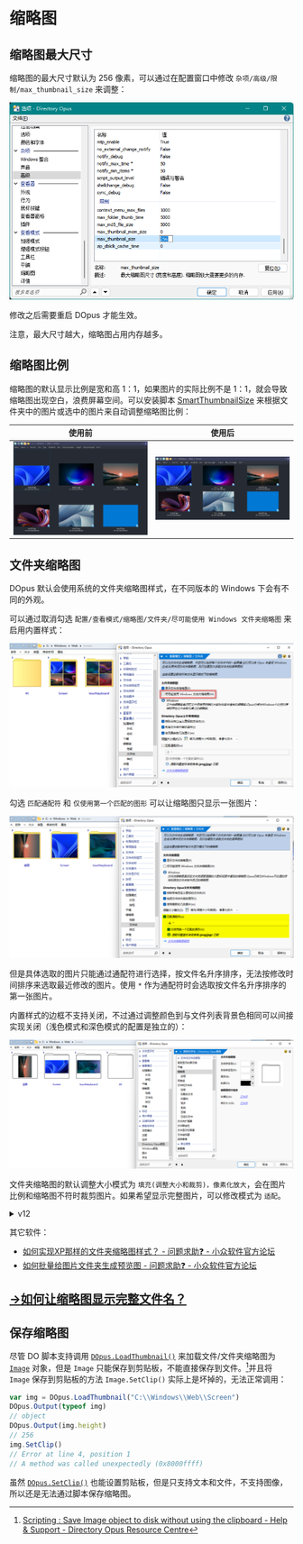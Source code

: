 # 缩略图
## 缩略图最大尺寸
缩略图的最大尺寸默认为 256 像素，可以通过在配置窗口中修改 `杂项/高级/限制/max_thumbnail_size` 来调整：

![](images/缩略图/最大尺寸.png)

修改之后需要重启 DOpus 才能生效。

注意，最大尺寸越大，缩略图占用内存越多。

## 缩略图比例
缩略图的默认显示比例是宽和高 1：1，如果图片的实际比例不是 1：1，就会导致缩略图出现空白，浪费屏幕空间。可以安装脚本 [SmartThumbnailSize](https://github.com/Chaoses-Ib/IbDOpusScripts/blob/main/README.zh-Hans.md#:~:text=%E8%84%9A%E6%9C%AC%E5%AF%B9%E8%B1%A1%E4%BF%A1%E6%81%AF%E3%80%82-,SmartThumbnailSize,-%E6%A0%B9%E6%8D%AE%E6%96%87%E4%BB%B6%E5%A4%B9) 来根据文件夹中的图片或选中的图片来自动调整缩略图比例：

使用前 | 使用后
--- | ---
![](https://github.com/Chaoses-Ib/IbDOpusScripts/blob/9f6ac321b31d21bb20ed46b678f7d5f722865fb1/Scripts/SmartThumbnailSize/images/before.png?raw=true) | ![](https://github.com/Chaoses-Ib/IbDOpusScripts/blob/9f6ac321b31d21bb20ed46b678f7d5f722865fb1/Scripts/SmartThumbnailSize/images/after.png?raw=true)

## 文件夹缩略图
DOpus 默认会使用系统的文件夹缩略图样式，在不同版本的 Windows 下会有不同的外观。

可以通过取消勾选 `配置/查看模式/缩略图/文件夹/尽可能使用 Windows 文件夹缩略图` 来启用内置样式：

![](images/缩略图/文件夹.png)

勾选 `匹配通配符` 和 `仅使用第一个匹配的图形` 可以让缩略图只显示一张图片：

![](images/缩略图/文件夹-单张图片.png)

但是具体选取的图片只能通过通配符进行选择，按文件名升序排序，无法按修改时间排序来选取最近修改的图片。使用 `*` 作为通配符时会选取按文件名升序排序的第一张图片。

内置样式的边框不支持关闭，不过通过调整颜色到与文件列表背景色相同可以间接实现关闭（浅色模式和深色模式的配置是独立的）：

![](images/缩略图/文件夹-颜色.png)

文件夹缩略图的默认调整大小模式为 `填充(调整大小和裁剪)，像素化放大`，会在图片比例和缩略图不符时裁剪图片。如果希望显示完整图片，可以修改模式为 `适配`。

<details><summary>v12</summary>

可以通过取消勾选 `配置/查看模式/缩略图/调整文件夹缩略图设置/在可能的情况下使用系统缩略图` 来启用内置样式：

![](images/缩略图/v12/文件夹缩略图样式-内置.png)

`根据文件夹内的图片生成缩略图` 和 `显示文件夹外框` 这两项配置只会对内置样式生效。

勾选 `单张图片` 可以让缩略图只显示一张图片：

![](images/缩略图/v12/文件夹缩略图样式-单张图片.png)

</details>

其它软件：
- [如何实现XP那样的文件夹缩略图样式？ - 问题求助❓ - 小众软件官方论坛](https://meta.appinn.net/t/topic/32758)
- [如何批量给图片文件夹生成预览图 - 问题求助❓ - 小众软件官方论坛](https://meta.appinn.net/t/topic/60946)

## [→如何让缩略图显示完整文件名？](README.md#如何让缩略图图标和平铺视图显示完整文件名)

## 保存缩略图
<!-- TODO -->

尽管 DO 脚本支持调用 [`DOpus.LoadThumbnail()`](/Manual/reference/scripting_reference/scripting_objects/dopus.zh.md) 来加载文件/文件夹缩略图为 [`Image`](/Manual/reference/scripting_reference/scripting_objects/image.zh.md) 对象，但是 `Image` 只能保存到剪贴板，不能直接保存到文件。[^saveimage]并且将 `Image` 保存到剪贴板的方法 `Image.SetClip()` 实际上是坏掉的，无法正常调用：
```js
var img = DOpus.LoadThumbnail("C:\\Windows\\Web\\Screen")
DOpus.Output(typeof img)
// object
DOpus.Output(img.height)
// 256
img.SetClip()
// Error at line 4, position 1
// A method was called unexpectedly (0x8000ffff)
```

虽然 [`DOpus.SetClip()`](/Manual/reference/scripting_reference/scripting_objects/dopus.zh.md) 也能设置剪贴板，但是只支持文本和文件，不支持图像，所以还是无法通过脚本保存缩略图。

[^saveimage]: [Scripting : Save Image object to disk without using the clipboard - Help & Support - Directory Opus Resource Centre](https://resource.dopus.com/t/scripting-save-image-object-to-disk-without-using-the-clipboard/51377?u=chaoses-ib)
